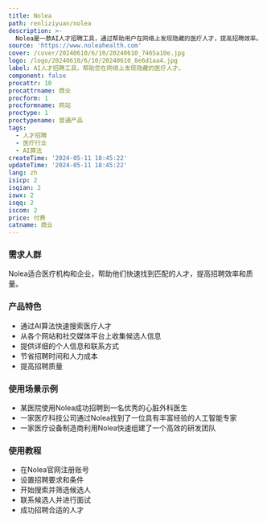 ```yaml
---
title: Nolea
path: renliziyuan/nolea
description: >-
  Nolea是一款AI人才招聘工具，通过帮助用户在网络上发现隐藏的医疗人才，提高招聘效率。它利用先进的搜索算法和机器学习技术，从各个网站和社交媒体平台上筛选出最匹配的候选人，并提供详细的个人信息和联系方式。Nolea的主要优点包括高效的人才搜索、大大节省招聘时间、提高招聘质量和降低人力成本等。Nolea定位于医疗行业，旨在帮助医疗机构和企业快速找到合适的人才。
source: 'https://www.noleahealth.com'
cover: /cover/20240610/6/10/20240610_7465a10e.jpg
logo: /logo/20240610/6/10/20240610_8e6d1aa4.jpg
label: AI人才招聘工具，帮助您在网络上发现隐藏的医疗人才。
component: false
procattr: 10
procattrname: 商业
procform: 1
procformname: 网站
proctype: 1
proctypename: 普通产品
tags:
  - 人才招聘
  - 医疗行业
  - AI算法
createTime: '2024-05-11 18:45:22'
updateTime: '2024-05-11 18:45:22'
lang: zh
isicp: 2
isqian: 2
iswx: 2
isqq: 2
iscom: 2
price: 付费
catname: 商业
---
```




### 需求人群
Nolea适合医疗机构和企业，帮助他们快速找到匹配的人才，提高招聘效率和质量。

### 产品特色
* 通过AI算法快速搜索医疗人才
* 从各个网站和社交媒体平台上收集候选人信息
* 提供详细的个人信息和联系方式
* 节省招聘时间和人力成本
* 提高招聘质量

### 使用场景示例
* 某医院使用Nolea成功招聘到一名优秀的心脏外科医生
* 一家医疗科技公司通过Nolea找到了一位具有丰富经验的人工智能专家
* 一家医疗设备制造商利用Nolea快速组建了一个高效的研发团队

### 使用教程
* 在Nolea官网注册账号
* 设置招聘要求和条件
* 开始搜索并筛选候选人
* 联系候选人并进行面试
* 成功招聘合适的人才

  
